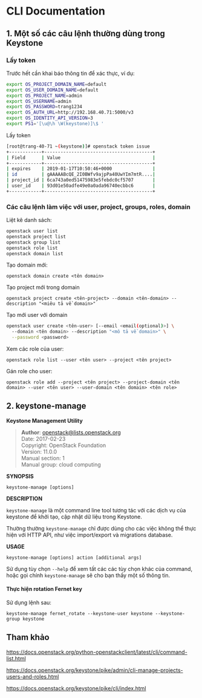 # CLI Documentation

## 1. Một số các câu lệnh thường dùng trong Keystone

### Lấy token

Trước hết cần khai báo thông tin để xác thực, ví dụ:

```sh
export OS_PROJECT_DOMAIN_NAME=default
export OS_USER_DOMAIN_NAME=default
export OS_PROJECT_NAME=admin
export OS_USERNAME=admin
export OS_PASSWORD=trang1234
export OS_AUTH_URL=http://192.168.40.71:5000/v3
export OS_IDENTITY_API_VERSION=3
export PS1='[\u@\h \W(keystone)]\$ '
```

Lấy token

```sh
[root@trang-40-71 ~(keystone)]# openstack token issue
+------------+----------------------------------------+
| Field      | Value                                  |
+------------+----------------------------------------+
| expires    | 2019-01-17T10:50:46+0000               |
| id         | gAAAAABcQE_2I0BWfv9ajpPa40UwYIm7mtR....|
| project_id | 6ca743a0ed51475983e5febdc0cf5707       |
| user_id    | 93d01e50adfe49e0a0ada96740ecbbc6       |
+------------+----------------------------------------+
```

### Các câu lệnh làm việc với user, project, groups, roles, domain

Liệt kê danh sách:

```sh
openstack user list
openstack project list
openstack group list
openstack role list
openstack domain list
```

Tạo domain mới:

	openstack domain create <tên domain>

Tạo project mới trong domain

	openstack project create <tên-project> --domain <tên-domain> --description "<miêu tả về domain>"

Tạo mới user với domain

```sh
openstack user create <tên-user> [--email <email(optional)>] \
  --domain <tên domain> --description "<mô tả về domain>" \
  --password <password>
```

Xem các role của user:

	openstack role list --user <tên user> --project <tên project>

Gán role cho user:

	openstack role add --project <tên project> --project-domain <tên domain> --user <tên user> --user-domain <tên domain> <tên role>

## 2. keystone-manage

**Keystone Management Utility**

> **Author**:	openstack@lists.openstack.org<br>
> Date:	2017-02-23<br>
> Copyright:	OpenStack Foundation<br>
> Version:	11.0.0<br>
> Manual section:	1<br>
> Manual group:	cloud computing

**SYNOPSIS**

	keystone-manage [options]

**DESCRIPTION**

`keystone-manage`  là một command line tool tương tác với các dịch vụ của keystone để khởi tạo, cập nhật dữ liệu trong Keystone.

Thường thường `keystone-manage` chỉ được dùng cho các việc không thể thực hiện với HTTP API, như việc import/export và migrations database.

**USAGE**

	keystone-manage [options] action [additional args]

Sử dụng tùy chọn `--help` để xem tất các các tùy chọn khác của command, hoặc gọi chính `keystone-manage` sẽ cho bạn thấy một số thông tin.

#### Thực hiện rotation Fernet key

Sử dụng lệnh sau:

	keystone-manage fernet_rotate --keystone-user keystone --keystone-group keystone



## Tham khảo

https://docs.openstack.org/python-openstackclient/latest/cli/command-list.html

https://docs.openstack.org/keystone/pike/admin/cli-manage-projects-users-and-roles.html

https://docs.openstack.org/keystone/pike/cli/index.html